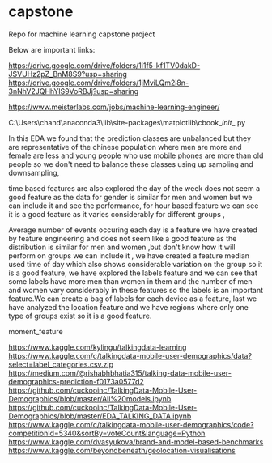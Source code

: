 # capstone
Repo for machine learning capstone project 

Below are important links:

https://drive.google.com/drive/folders/1i1f5-kf1TV0dakD-JSVUHz2pZ_BnM8S9?usp=sharing
https://drive.google.com/drive/folders/1jMviLQm2i8n-3nNhV2JQHhYlS9VoRBJj?usp=sharing

https://www.meisterlabs.com/jobs/machine-learning-engineer/


C:\Users\chand\anaconda3\lib\site-packages\matplotlib\cbook\__init__.py


In this EDA we found that the prediction classes are unbalanced but they are representative of the chinese population where men are more and female are less and young people who use mobile phones are more than old people so we don't need to balance these classes using up sampling and downsampling, 

time based features are also explored the day of the week does not seem a good feature as the data for gender is similar for men and women but we can include it and see the performance, 
for hour based feature we can see it is a good feature as it varies considerably for different groups ,

Average number of events occuring each day is a feature we have created by feature engineering and does not seem like a good feature as the distribution is similar for men and women ,but don't know how it will perform on groups we can include it , 
we have created a feature median used time of day which also shows considerable variation on the group so it is a good feature, 
we have explored the labels feature and we can see that some labels have more men than women in them and the number of men and women vary considerably in these features so the labels is an important feature.We can create a bag of labels for each device as a feature, 
last we have analyzed the location feature and we have regions where only one type of groups exist so it is a good feature.

moment_feature





https://www.kaggle.com/kylingu/talkingdata-learning
https://www.kaggle.com/c/talkingdata-mobile-user-demographics/data?select=label_categories.csv.zip
https://medium.com/@rishabhbhatia315/talking-data-mobile-user-demographics-prediction-f0173a0577d2
https://github.com/cuckooinc/TalkingData-Mobile-User-Demographics/blob/master/All%20models.ipynb
https://github.com/cuckooinc/TalkingData-Mobile-User-Demographics/blob/master/EDA_TALKING_DATA.ipynb
https://www.kaggle.com/c/talkingdata-mobile-user-demographics/code?competitionId=5340&sortBy=voteCount&language=Python
https://www.kaggle.com/dvasyukova/brand-and-model-based-benchmarks
https://www.kaggle.com/beyondbeneath/geolocation-visualisations

